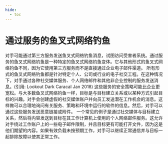```yaml
---
hide:
  - toc
---
```


# 通过服务的鱼叉式网络钓鱼

对手可能通过第三方服务发送鱼叉式网络钓鱼消息，试图访问受害者系统。通过服务的鱼叉式网络钓鱼是一种特定的鱼叉式网络钓鱼变体。它与其他形式的鱼叉式网络钓鱼不同，因为它使用第三方服务而不是直接通过企业电子邮件渠道。  所有形式的鱼叉式网络钓鱼都是针对特定个人、公司或行业的电子社交工程。在这种情况下，对手通过各种社交媒体服务、个人网络邮件和其他非企业控制的服务发送消息。(引用: Lookout Dark Caracal Jan 2018) 这些服务的安全策略可能比企业更宽松。与大多数鱼叉式网络钓鱼一样，目标是与目标建立关系或以某种方式引起目标的兴趣。对手会创建虚假的社交媒体账户并向员工发送潜在工作机会的消息。这样做可以合理地询问有关服务、策略和环境中运行的软件的信息。然后，对手可以通过这些服务发送恶意链接或附件。  一个常见的例子是通过社交媒体与目标建立关系，然后将内容发送到目标在其工作计算机上使用的个人网络邮件服务。这允许对手绕过工作账户上的一些电子邮件限制，并且目标更有可能打开文件，因为这是他们期望的内容。如果有效负载未按预期工作，对手可以继续正常通信并与目标一起排除故障以使其正常工作。

